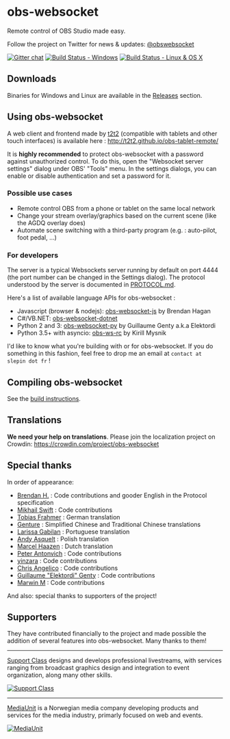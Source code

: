 obs-websocket
==============
Remote control of OBS Studio made easy.

Follow the project on Twitter for news & updates: [@obswebsocket](https://twitter.com/obswebsocket)

[![Gitter chat](https://badges.gitter.im/obs-websocket/obs-websocket.png)](https://gitter.im/obs-websocket/obs-websocket) [![Build Status - Windows](https://ci.appveyor.com/api/projects/status/github/Palakis/obs-websocket)](https://ci.appveyor.com/project/Palakis/obs-websocket/history) [![Build Status - Linux & OS X](https://travis-ci.org/Palakis/obs-websocket.svg?branch=master)](https://travis-ci.org/Palakis/obs-websocket)

## Downloads
Binaries for Windows and Linux are available in the [Releases](https://github.com/Palakis/obs-websocket/releases) section.

## Using obs-websocket
A web client and frontend made by [t2t2](https://github.com/t2t2/obs-tablet-remote) (compatible with tablets and other touch interfaces) is available here : http://t2t2.github.io/obs-tablet-remote/

It is **highly recommended** to protect obs-websocket with a password against unauthorized control. To do this, open the "Websocket server settings" dialog under OBS' "Tools" menu. In the settings dialogs, you can enable or disable authentication and set a password for it.

### Possible use cases
- Remote control OBS from a phone or tablet on the same local network
- Change your stream overlay/graphics based on the current scene (like the AGDQ overlay does)
- Automate scene switching with a third-party program (e.g. : auto-pilot, foot pedal, ...)

### For developers
The server is a typical Websockets server running by default on port 4444 (the port number can be changed in the Settings dialog). 
The protocol understood by the server is documented in [PROTOCOL.md](docs/generated/protocol.md).  

Here's a list of available language APIs for obs-websocket :
- Javascript (browser & nodejs): [obs-websocket-js](https://github.com/haganbmj/obs-websocket-js) by Brendan Hagan
- C#/VB.NET: [obs-websocket-dotnet](https://github.com/Palakis/obs-websocket-dotnet)
- Python 2 and 3: [obs-websocket-py](https://github.com/Elektordi/obs-websocket-py) by Guillaume Genty a.k.a Elektordi
- Python 3.5+ with asyncio: [obs-ws-rc](https://github.com/KirillMysnik/obs-ws-rc) by Kirill Mysnik

I'd like to know what you're building with or for obs-websocket. If you do something in this fashion, feel free to drop me an email at `contact at slepin dot fr` !

## Compiling obs-websocket
See the [build instructions](BUILDING.md).

## Translations
**We need your help on translations**. Please join the localization project on Crowdin: https://crowdin.com/project/obs-websocket

## Special thanks
In order of appearance:
- [Brendan H.](https://github.com/haganbmj) : Code contributions and gooder English in the Protocol specification
- [Mikhail Swift](https://github.com/mikhailswift) : Code contributions
- [Tobias Frahmer](https://github.com/Frahmer) : German translation
- [Genture](https://github.com/Genteure) : Simplified Chinese and Traditional Chinese translations
- [Larissa Gabilan](https://github.com/laris151) : Portuguese translation
- [Andy Asquelt](https://github.com/asquelt) : Polish translation
- [Marcel Haazen](https://github.com/inpothet) : Dutch translation
- [Peter Antonvich](https://github.com/pantonvich) : Code contributions
- [yinzara](https://github.com/yinzara) : Code contributions
- [Chris Angelico](https://github.com/Rosuav) : Code contributions
- [Guillaume "Elektordi" Genty](https://github.com/Elektordi) : Code contributions
- [Marwin M](https://github.com/dragonbane0) : Code contributions

And also: special thanks to supporters of the project!

## Supporters
They have contributed financially to the project and made possible the addition of several features into obs-websocket. Many thanks to them!

---

[Support Class](http://supportclass.net) designs and develops professional livestreams, with services ranging from broadcast graphics design and integration to event organization, along many other skills.  

[![Support Class](.github/images/supportclass_logo_blacktext.png)](http://supportclass.net)

---

[MediaUnit](http://www.mediaunit.no) is a Norwegian media company developing products and services for the media industry, primarly focused on web and events.  

[![MediaUnit](.github/images/mediaunit_logo_black.png)](http://www.mediaunit.no/)
